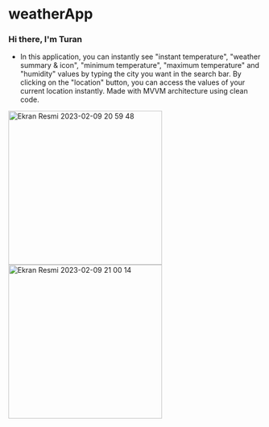 # weatherApp
### Hi there, I'm Turan

- In this application, you can instantly see "instant temperature", "weather summary & icon", "minimum temperature", "maximum temperature" and "humidity" values by typing the city you want in the search bar. By clicking on the "location" button, you can access the values of your current location instantly. Made with MVVM architecture using clean code.



<img width="305" alt="Ekran Resmi 2023-02-09 20 59 48" src="https://user-images.githubusercontent.com/98350672/217899903-2a104bf5-d66f-4809-8996-f91282c6f21e.png"> <img width="305" alt="Ekran Resmi 2023-02-09 21 00 14" src="https://user-images.githubusercontent.com/98350672/217900013-a91770f3-18e2-40ac-ac80-e3d7480e0add.png">


